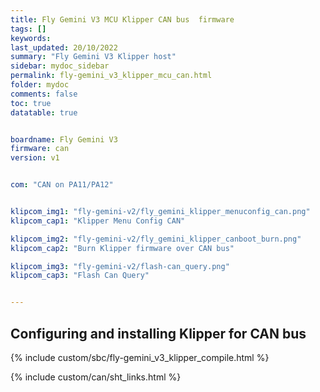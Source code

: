 ```yaml
---
title: Fly Gemini V3 MCU Klipper CAN bus  firmware
tags: []
keywords: 
last_updated: 20/10/2022
summary: "Fly Gemini V3 Klipper host"
sidebar: mydoc_sidebar
permalink: fly-gemini_v3_klipper_mcu_can.html
folder: mydoc
comments: false
toc: true
datatable: true


boardname: Fly Gemini V3
firmware: can
version: v1


com: "CAN on PA11/PA12"


klipcom_img1: "fly-gemini-v2/fly_gemini_klipper_menuconfig_can.png"
klipcom_cap1: "Klipper Menu Config CAN"

klipcom_img2: "fly-gemini-v2/fly_gemini_klipper_canboot_burn.png"
klipcom_cap2: "Burn Klipper firmware over CAN bus"

klipcom_img3: "fly-gemini-v2/flash-can_query.png"
klipcom_cap3: "Flash Can Query"


---
```


## Configuring and installing Klipper for CAN bus

{% include custom/sbc/fly-gemini_v3_klipper_compile.html %}

{% include custom/can/sht_links.html %}

